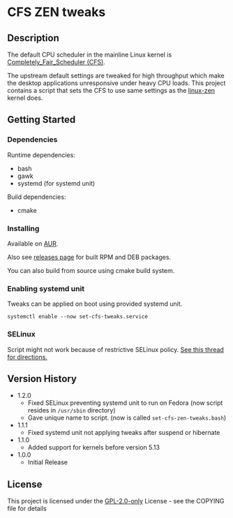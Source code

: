 # CFS ZEN tweaks

## Description

The default CPU scheduler in the mainline Linux kernel
is [Completely_Fair_Scheduler (CFS)](https://en.wikipedia.org/wiki/Completely_Fair_Scheduler).

The upstream default settings are tweaked for high throughput which make the desktop applications
unresponsive under heavy CPU loads. This project contains a script that sets the CFS to use same
settings as the [linux-zen ](https://github.com/zen-kernel/zen-kernel) kernel does.

## Getting Started

### Dependencies

Runtime dependencies:

* bash
* gawk
* systemd (for systemd unit)

Build dependencies:

* cmake

### Installing

Available on [AUR](https://aur.archlinux.org/packages/cfs-zen-tweaks/).

Also see [releases page](https://github.com/igo95862/cfs-zen-tweaks/releases/tag/1.0.0) for built RPM and DEB packages.

You can also build from source using cmake build system.

### Enabling systemd unit

Tweaks can be applied on boot using provided systemd unit.

```
systemctl enable --now set-cfs-tweaks.service
```

### SELinux

Script might not work because of restrictive SELinux policy. [See this thread for directions.](https://github.com/igo95862/cfs-zen-tweaks/issues/1)

## Version History

* 1.2.0
    * Fixed SELinux preventing systemd unit to run on Fedora (now script resides in `/usr/sbin` directory)
    * Gave unique name to script. (now is called `set-cfs-zen-tweaks.bash`)
* 1.1.1
    * Fixed systemd unit not applying tweaks after suspend or hibernate
* 1.1.0
    * Added support for kernels before version 5.13
* 1.0.0
    * Initial Release

## License

This project is licensed under the [GPL-2.0-only](https://spdx.org/licenses/GPL-2.0-only.html) License - see the COPYING file for details
